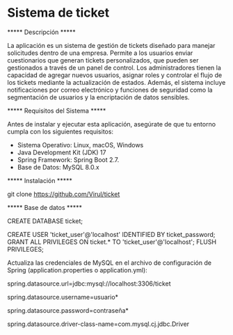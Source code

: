 # Sistema de ticket

***** Descripción *****

La aplicación es un sistema de gestión de tickets diseñado para manejar solicitudes dentro de una empresa. Permite a los usuarios enviar cuestionarios que generan tickets personalizados, que pueden ser gestionados a través de un panel de control. Los administradores tienen la capacidad de agregar nuevos usuarios, asignar roles y controlar el flujo de los tickets mediante la actualización de estados. Además, el sistema incluye notificaciones por correo electrónico y funciones de seguridad como la segmentación de usuarios y la encriptación de datos sensibles.


***** Requisitos del Sistema *****

Antes de instalar y ejecutar esta aplicación, asegúrate de que tu entorno cumpla con los siguientes requisitos:

- Sistema Operativo: Linux, macOS, Windows
- Java Development Kit (JDK) 17
- Spring Framework: Spring Boot 2.7.
- Base de Datos: MySQL 8.0.x

***** Instalación *****

git clone https://github.com/Virul/ticket

***** Base de datos *****


CREATE DATABASE ticket;

CREATE USER 'ticket_user'@'localhost' IDENTIFIED BY ticket_password;
GRANT ALL PRIVILEGES ON ticket.* TO 'ticket_user'@'localhost';
FLUSH PRIVILEGES;

Actualiza las credenciales de MySQL en el archivo de configuración de Spring (application.properties o application.yml):

spring.datasource.url=jdbc:mysql://localhost:3306/ticket

spring.datasource.username=usuario*

spring.datasource.password=contraseña*

spring.datasource.driver-class-name=com.mysql.cj.jdbc.Driver

